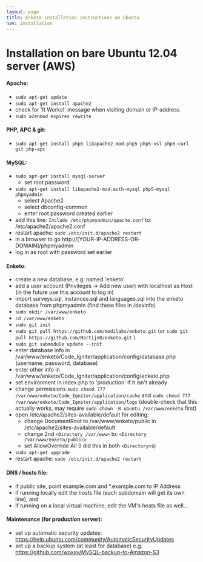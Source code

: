```yaml
---
layout: page
title: Enketo installation instructions on Ubuntu
nav: installation
---
```


Installation on bare Ubuntu 12.04 server (AWS)
=======

#### Apache:
- `sudo apt-get update`
- `sudo apt-get install apache2`
- check for 'It Works!' message when visiting domain or IP-address
- `sudo a2enmod expires rewrite`

#### PHP, APC & git:
- `sudo apt-get install php5 libapache2-mod-php5 php5-xsl php5-curl git php-apc`

#### MySQL:
- `sudo apt-get install mysql-server`
  * set root password
- `sudo apt-get install libapache2-mod-auth-mysql php5-mysql phpmyadmin`
  * select Apache2
  * select dbconfig-common
  * enter root password created earlier
- add this line: `Include /etc/phpmyadmin/apache.conf` to: /etc/apache2/apache2.conf
- restart apache: `sudo /etc/init.d/apache2 restart`
- in a browser to go http://[YOUR-IP-ADDRESS-OR-DOMAIN]/phpmyadmin
- log in as root with password set earlier

#### Enketo:
- create a new database, e.g. named 'enketo'
- add a user account (Privileges -> Add new user) with localhost as Host (in the future use this account to log in)
- import surveys.sql, instances.sql and languages.sql into the enketo database from phpmyadmin (find these files in /devinfo)
- `sudo mkdir /var/www/enketo`
- `cd /var/www/enketo`
- `sudo git init`
- `sudo git pull https://github.com/modilabs/enketo.git` (or `sudo git pull https://github.com/MartijnR/enketo.git` )
- `sudo git submodule update --init`
- enter database info in /var/www/enketo/Code_Igniter/application/config/database.php (username, password, database)
- enter other info in /var/www/enketo/Code_Igniter/application/config/enketo.php
- set environment in index.php to 'production' if it isn't already
- change permissions `sudo chmod 777 /var/www/enketo/Code_Igniter/application/cache` and `sudo chmod 777 /var/www/enketo/Code_Igniter/application/logs` (double-check that this actually works, may require `sudo chown -R ubuntu /var/www/enketo` first)
- open /etc/apache2/sites-available/default for editing:
  * change DocumentRoot to /var/www/enketo/public in /etc/apache2/sites-available/default
  * change 2nd `<Directory /var/www>` to: `<Directory /var/www/enketo/public>`
  * set AllowOverride All (I did this in both `<Directory>`s)
- `sudo apt-get upgrade`
- restart apache: `sudo /etc/init.d/apache2 restart`

#### DNS / hosts file:
- if public site, point example.com and *.example.com to IP Address
- if running locally edit the hosts file (each subdomain will get its own line), and
- if running on a local virtual machine, edit the VM's hosts file as well...

#### Maintenance (for production server):
- set up automatic security updates: https://help.ubuntu.com/community/AutomaticSecurityUpdates
- set up a backup system (at least for database) e.g. https://github.com/woxxy/MySQL-backup-to-Amazon-S3

